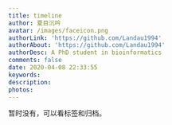 ```yaml
---
title: timeline
author: 夏目沉吟
avatar: /images/faceicon.png
authorLink: 'https://github.com/Landau1994'
authorAbout: 'https://github.com/Landau1994'
authorDesc: A PhD student in bioinformatics
comments: false
date: 2020-04-08 22:33:55
keywords:
description:
photos:
---
```


暂时没有，可以看标签和归档。